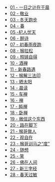 - [01 - 一日之计在于晨](01.md)
- [02 - 敬业](02.md)
- [03 - 冬天跑步](03.md)
- [04 - 春](04.md)
- [05 -杞人忧天](05.md) 
- [06 - 醉诗](06.md)
- [07 - 初春雨夜跑](07.md)
- [08 - 猴拉松](08.md)
- [09 - 照镜自得](09.md)
- [10 - 酒禅](10.md)
- [11 - 新春路遇](11.md)
- [12 - 猴解三法印](12.md)
- [13 - 晒太阳](13.md)
- [14 - 晨读](14.md)
- [15 - 车禅](15.md)
- [16 - 禅](16.md)
- [17 - 盹禅](17.md) 
- [18 - 卧禅](18.md)
- [19 - 微信这个东西](19.md)
- [20 - 路在脚下](20.md) 
- [21 - 猴哥做人](21.md) 
- [22 - 观自在](22.md)
- [23 - 猴哥训马之“度”](23.md)
- [24 - 随想](24.md)
- [25 - 笑](25.md)
- [26 - 佛在人间](26.md)
- [27 - 新三字经](27.md)
- [28 - 春天过敏](28.md) 
 

 
 
 
 

 


 
 


 
 
 

 


 
 


 
 

 


 
 

